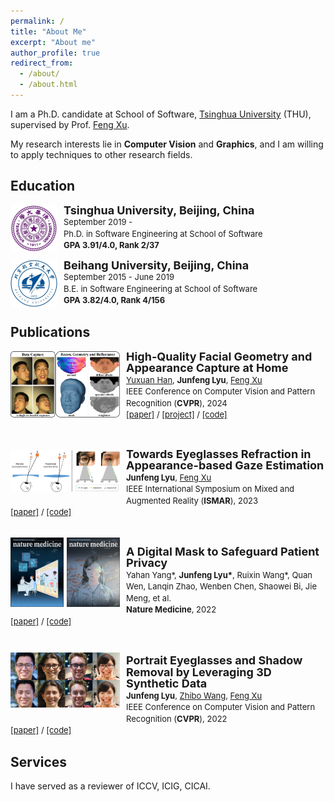 ```yaml
---
permalink: /
title: "About Me"
excerpt: "About me"
author_profile: true
redirect_from: 
  - /about/
  - /about.html
---
```


I am a Ph.D. candidate at School of Software, [Tsinghua University](https://www.tsinghua.edu.cn/en/) (THU), supervised by Prof. [Feng Xu](http://xufeng.site/).

My research interests lie in <b>Computer Vision</b> and <b>Graphics</b>, and I am willing to apply techniques to other research fields.

Education
------
<div>
<img style="float: left; width: 75px; margin-right: 10px" src="../custom_images/edu/THU.jpg">
<p style="line-height:125%">
  <font size="4"><b>Tsinghua University, Beijing, China</b><br></font> 
  <font size="2">September 2019 -  <br></font> 
  <font size="2">Ph.D. in Software Engineering at School of Software<br></font>
  <font size="2"> <b>GPA 3.91/4.0, Rank 2/37</b> <br></font>
</p>
</div>

<div>
<img style="float: left; width: 75px; margin-right: 10px" src="../custom_images/edu/BUAA.jpg">
<p style="line-height:125%">
  <font size="4"><b>Beihang University, Beijing, China</b><br></font>
  <font size="2">September 2015 - June 2019<br></font> 
  <font size="2">B.E. in Software Engineering at School of Software<br></font>
  <font size="2"> <b>GPA 3.82/4.0, Rank 4/156</b> <br></font>
</p>  
</div>

Publications
------
<div>
  <img style="float: left; width: 175px; margin-right: 10px; margin-bottom: 0px; margin-top: 0px" src="../custom_images/pub/cvpr24_CoRA.png">
</div>
<div>
  <p style="line-height:125%">
    <font size="4">
      <b>High-Quality Facial Geometry and Appearance Capture at Home</b>
      <br>
    </font> 
    <font size="2">
      <a href="https://yxuhan.github.io/">Yuxuan Han</a>,
      <b>Junfeng Lyu</b>,
      <a href="http://xufeng.site/">Feng Xu</a> 
      <br>
    </font> 
    <font size="2">
      IEEE Conference on Computer Vision and Pattern Recognition (<b>CVPR</b>), 2024
      <br>
    </font>
    <font size="2">
      <a href="https://arxiv.org/abs/2312.03442">[paper]</a> / 
      <a href="https://yxuhan.github.io/CoRA/index.html">[project]</a> / 
      <a href="https://github.com/yxuhan/CoRA">[code]</a>
    </font>
  </p>
</div>

<br>

<div>
  <img style="float: left; width: 175px; margin-right: 10px; margin-bottom: 15px; margin-top: 15px" src="../custom_images/pub/ismar23_refraction.png">
</div>
<div>
  <p style="line-height:125%">
    <font size="4">
      <b>Towards Eyeglasses Refraction in Appearance-based Gaze Estimation</b>
      <br>
    </font> 
    <font size="2">
      <b>Junfeng Lyu</b>,
      <a href="http://xufeng.site/">Feng Xu</a> 
      <br>
    </font> 
    <font size="2">
      IEEE International Symposium on Mixed and Augmented Reality
 (<b>ISMAR</b>), 2023
      <br>
    </font>
    <font size="2">
      <a href="https://ieeexplore.ieee.org/document/10316505/">[paper]</a> / 
      <a href="https://github.com/StoryMY/RefractionGaze">[code]</a>
    </font>
  </p>
</div>

<br>

<div>
  <img style="float: left; width: 85px; margin-right: 5px" src="../custom_images/pub/Cover_Art_1.jpg">
  <img style="float: left; width: 85px; margin-right: 10px" src="../custom_images/pub/Cover_Art_2.jpg">
</div>
<div>
  <p style="line-height:125%">
    <font size="4">
      <b>A Digital Mask to Safeguard Patient Privacy</b>
      <br>
    </font> 
    <font size="2">
      Yahan Yang*,
      <b>Junfeng Lyu*</b>, 
      Ruixin Wang*,
      Quan Wen,
      Lanqin Zhao, Wenben Chen, Shaowei Bi, Jie Meng,
      et al. <br>
    </font> 
    <font size="2">
      <b>Nature Medicine</b>, 2022 
      <br>
    </font>
    <font size="2">
      <a href="https://www.nature.com/articles/s41591-022-01966-1">[paper]</a> / 
      <a href="https://github.com/StoryMY/Digital-Mask">[code]</a>
    </font>
  </p>
</div>

<br>

<div>
  <img style="float: left; width: 175px; margin-right: 10px; margin-bottom: 10px; margin-top: 10px" src="../custom_images/pub/cvpr22_portrait.png">
</div>
<div>
  <p style="line-height:125%">
    <font size="4">
      <b>Portrait Eyeglasses and Shadow Removal by Leveraging 3D Synthetic Data</b>
      <br>
    </font> 
    <font size="2">
      <b>Junfeng Lyu</b>, 
      <a href="https://sireer.github.io/">Zhibo Wang</a>,
      <a href="http://xufeng.site/">Feng Xu</a> 
      <br>
    </font> 
    <font size="2">
      IEEE Conference on Computer Vision and Pattern Recognition (<b>CVPR</b>), 2022 
      <br>
    </font> 
    <font size="2">
      <a href="https://arxiv.org/abs/2203.10474">[paper]</a> / 
      <a href="https://github.com/StoryMY/take-off-eyeglasses">[code]</a>
    </font>
  </p>
</div>



Services
------
I have served as a reviewer of ICCV, ICIG, CICAI.


